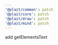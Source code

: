 ```yaml
---
'@plait/common': patch
'@plait/core': patch
'@plait/draw': patch
'@plait/mind': patch
---
```


add getElementsText
